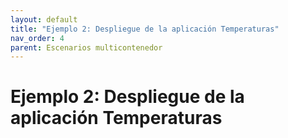 ```yaml
---
layout: default
title: "Ejemplo 2: Despliegue de la aplicación Temperaturas"
nav_order: 4
parent: Escenarios multicontenedor
---
```


# Ejemplo 2: Despliegue de la aplicación Temperaturas